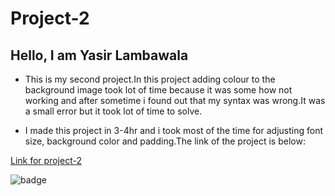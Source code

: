 # Project-2

## Hello, I am Yasir Lambawala

- This is my second project.In this project adding colour to the background image took lot of time because it was some how not working and after sometime i found out that my syntax was wrong.It was a small error but it took lot of time to solve.

- I made this project in 3-4hr and i took most of the time for adjusting font size, background color and padding.The link of the project is below:

[Link for project-2](https://project2-25722.netlify.app/)

![badge](https://img.shields.io/badge/Project--2-second%20website-green)
